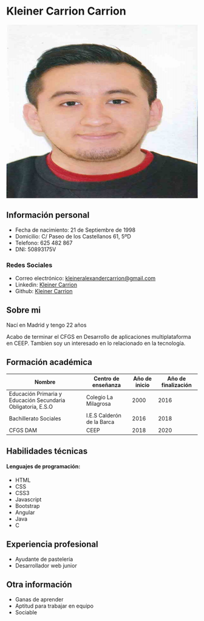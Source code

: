 # **Kleiner Carrion Carrion**

  <img src="https://github.com/kleiner-carrion/imagenes/blob/main/FotoRecortada.jpg" style="width: 511px; height: 456px; position: center" >

## **Información personal**

+ Fecha de nacimiento: 21 de Septiembre de 1998
+ Domicilio: C/ Paseo de los Castellanos 61, 5ºD
+ Telefono: 625 482 867
+ DNI: 50893175V

### **Redes Sociales**

+ Correo electrónico: [kleineralexandercarrion@gmail.com](mailto:kleineralexandercarrion@gmail.com)
+ Linkedin: [Kleiner Carrion](https://www.linkedin.com/in/kleiner-alexander-carrion-carrion-559958181/)
+ Github: [Kleiner Carrion](https://github.com/kleiner-carrion)

## **Sobre mi**
Nací en Madrid y tengo 22 años

Acabo de terminar el CFGS en Desarrollo de aplicaciones multiplataforma en CEEP.
Tambien soy un interesado en lo relacionado en la tecnología.

## **Formación académica**
  | Nombre                                                              | Centro de enseñanza            | Año de inicio | Año de finalización |
|---------------------------------------------------------------------|-----------------------------------------|---------------|------------|
| Educación Primaria y Educación Secundaria Obligatoria, E.S.O | Colegio La Milagrosa            | 2000          | 2016       |
| Bachillerato Sociales                                                | I.E.S Calderón de la Barca | 2016          | 2018       |
| CFGS DAM        | CEEP      | 2018          | 2020     |


  ## **Habilidades técnicas**
 
 #### Lenguajes de programación:
  + HTML
  + CSS
  + CSS3
  + Javascript
  + Bootstrap
  + Angular
  + Java
  + C
  
## **Experiencia profesional**
  
 + Ayudante de pastelería
 + Desarrollador web junior
  
## **Otra información**
 
 - Ganas de aprender
 - Aptitud para trabajar en equipo
 - Sociable
